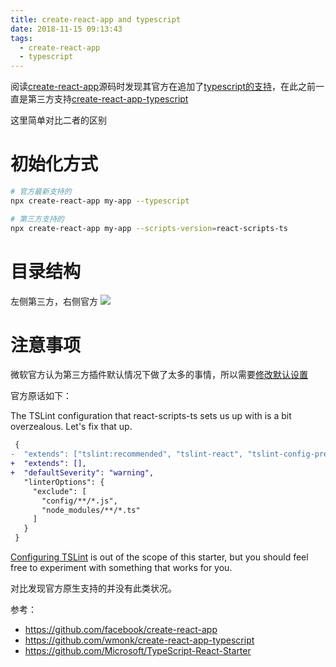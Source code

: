 ```yaml
---
title: create-react-app and typescript
date: 2018-11-15 09:13:43
tags:
  - create-react-app
  - typescript
---
```


阅读[create-react-app](https://github.com/facebook/create-react-app)源码时发现其官方在追加了[typescript的支持](https://github.com/facebook/create-react-app/commit/b50590f7f42c75ca653fb6f831216c09c34a0f74#diff-f9867c1e09ced1328f2ccdac4afac4a5)，在此之前一直是第三方支持[create-react-app-typescript](https://github.com/wmonk/create-react-app-typescript)

这里简单对比二者的区别

<!-- more -->

# 初始化方式

```bash
# 官方最新支持的
npx create-react-app my-app --typescript
```

```bash
# 第三方支持的
npx create-react-app my-app --scripts-version=react-scripts-ts
```

# 目录结构

左侧第三方，右侧官方
![](目录对比图.png)

# 注意事项

微软官方认为第三方插件默认情况下做了太多的事情，所以需要[修改默认设置](https://github.com/Microsoft/TypeScript-React-Starter#overriding-defaults)

官方原话如下：

The TSLint configuration that react-scripts-ts sets us up with is a bit overzealous.
Let's fix that up.

```diff
 {
-  "extends": ["tslint:recommended", "tslint-react", "tslint-config-prettier"],
+  "extends": [],
+  "defaultSeverity": "warning",
   "linterOptions": {
     "exclude": [
       "config/**/*.js",
       "node_modules/**/*.ts"
     ]
   }
 }
```

[Configuring TSLint](https://palantir.github.io/tslint/usage/configuration/) is out of the scope of this starter, but you should feel free to experiment with something that works for you.


对比发现官方原生支持的并没有此类状况。

参考：
 * https://github.com/facebook/create-react-app
 * https://github.com/wmonk/create-react-app-typescript
 * https://github.com/Microsoft/TypeScript-React-Starter
